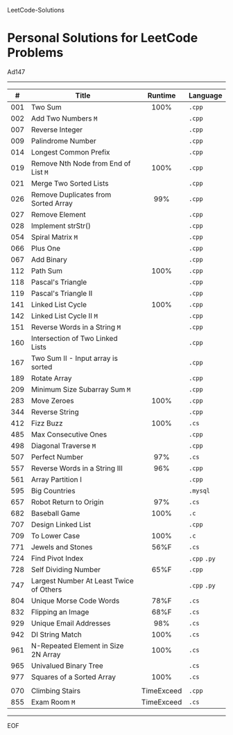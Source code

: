 LeetCode-Solutions

Personal Solutions for LeetCode Problems
================================================================================

Ad147

--------------------------------------------------------------------------------

| #   | Title                                   |  Runtime   | Language     |
| --- | --------------------------------------- | :--------: | ------------ |
| 001 | Two Sum                                 |    100%    | `.cpp`       |
| 002 | Add Two Numbers `M`                     |            | `.cpp`       |
| 007 | Reverse Integer                         |            | `.cpp`       |
| 009 | Palindrome Number                       |            | `.cpp`       |
| 014 | Longest Common Prefix                   |            | `.cpp`       |
| 019 | Remove Nth Node from End of List `M`    |    100%    | `.cpp`       |
| 021 | Merge Two Sorted Lists                  |            | `.cpp`       |
| 026 | Remove Duplicates from Sorted Array     |    99%     | `.cpp`       |
| 027 | Remove Element                          |            | `.cpp`       |
| 028 | Implement strStr()                      |            | `.cpp`       |
| 054 | Spiral Matrix `M`                       |            | `.cpp`       |
| 066 | Plus One                                |            | `.cpp`       |
| 067 | Add Binary                              |            | `.cpp`       |
| 112 | Path Sum                                |    100%    | `.cpp`       |
| 118 | Pascal's Triangle                       |            | `.cpp`       |
| 119 | Pascal's Triangle II                    |            | `.cpp`       |
| 141 | Linked List Cycle                       |    100%    | `.cpp`       |
| 142 | Linked List Cycle II `M`                |            | `.cpp`       |
| 151 | Reverse Words in a String `M`           |            | `.cpp`       |
| 160 | Intersection of Two Linked Lists        |            | `.cpp`       |
| 167 | Two Sum II - Input array is sorted      |            | `.cpp`       |
| 189 | Rotate Array                            |            | `.cpp`       |
| 209 | Minimum Size Subarray Sum `M`           |            | `.cpp`       |
| 283 | Move Zeroes                             |    100%    | `.cpp`       |
| 344 | Reverse String                          |            | `.cpp`       |
| 412 | Fizz Buzz                               |    100%    | `.cs`        |
| 485 | Max Consecutive Ones                    |            | `.cpp`       |
| 498 | Diagonal Traverse `M`                   |            | `.cpp`       |
| 507 | Perfect Number                          |    97%     | `.cs`        |
| 557 | Reverse Words in a String III           |    96%     | `.cpp`       |
| 561 | Array Partition I                       |            | `.cpp`       |
| 595 | Big Countries                           |            | `.mysql`     |
| 657 | Robot Return to Origin                  |    97%     | `.cs`        |
| 682 | Baseball Game                           |    100%    | `.c`         |
| 707 | Design Linked List                      |            | `.cpp`       |
| 709 | To Lower Case                           |    100%    | `.c`         |
| 771 | Jewels and Stones                       |    56%F    | `.cs`        |
| 724 | Find Pivot Index                        |            | `.cpp` `.py` |
| 728 | Self Dividing Number                    |    65%F    | `.cpp`       |
| 747 | Largest Number At Least Twice of Others |            | `.cpp` `.py` |
| 804 | Unique Morse Code Words                 |    78%F    | `.cs`        |
| 832 | Flipping an Image                       |    68%F    | `.cs`        |
| 929 | Unique Email Addresses                  |    98%     | `.cs`        |
| 942 | DI String Match                         |    100%    | `.cs`        |
| 961 | N-Repeated Element in Size 2N Array     |    100%    | `.cs`        |
| 965 | Univalued Binary Tree                   |            | `.cs`        |
| 977 | Squares of a Sorted Array               |    100%    | `.cs`        |
|     |
| 070 | Climbing Stairs                         | TimeExceed | `.cpp`       |
| 855 | Exam Room `M`                           | TimeExceed | `.cs`        |

--------------------------------------------------------------------------------

EOF
